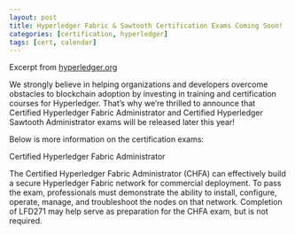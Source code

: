 ```yaml
---
layout: post
title: Hyperledger Fabric & Sawtooth Certification Exams Coming Soon!
categories: [certification, hyperledger]
tags: [cert, calendar]
---
```


Excerpt from
[hyperledger.org](https://www.hyperledger.org/blog/2018/09/05/hyperledger-fabric-sawtooth-certification-exams-coming-soon)

We strongly believe in helping organizations and developers overcome obstacles
to blockchain adoption by investing in training and certification courses for
Hyperledger. That’s why we’re thrilled to announce that Certified Hyperledger
Fabric Administrator and Certified Hyperledger Sawtooth Administrator exams will
be released later this year!

Below is more information on the certification exams:

Certified Hyperledger Fabric Administrator

The Certified Hyperledger Fabric Administrator (CHFA) can effectively build a
secure Hyperledger Fabric network for commercial deployment. To pass the exam,
professionals must demonstrate the ability to install, configure, operate,
manage, and troubleshoot the nodes on that network. Completion of LFD271 may
help serve as preparation for the CHFA exam, but is not required.
